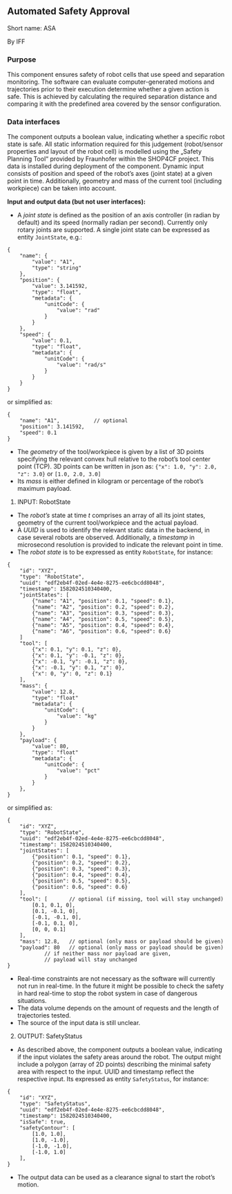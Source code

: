## Automated Safety Approval

Short name: ASA

By IFF

### Purpose

This component ensures safety of robot cells that use speed and separation monitoring. The software can evaluate computer-generated motions and trajectories prior to their execution determine whether a given action is safe. This is achieved by calculating the required separation distance and comparing it with the predefined area covered by the sensor configuration.

### Data interfaces

The component outputs a boolean value, indicating whether a specific robot state is safe.
All static information required for this judgement (robot/sensor properties and layout of the robot cell) is modelled using the „Safety Planning Tool“ provided by Fraunhofer within the SHOP4CF project. This data is installed during deployment of the component.
Dynamic input consists of position and speed of the robot’s axes (joint state) at a given point in time. Additionally, geometry and mass of the current tool (including workpiece) can be taken into account.

**Input and output data (but not user interfaces):**
- A _joint state_ is defined as the position of an axis controller (in radian by default) and its speed (normally radian per second). Currently only rotary joints are supported.
A single joint state can be expressed as entity `JointState`, e.g.:
```jsonc
{
    "name": {
        "value": "A1",
        "type": "string"
    },
    "position": {
        "value": 3.141592,
        "type": "float",
        "metadata": {
            "unitCode": {
                "value": "rad"
            }
        }
    },
    "speed": {
        "value": 0.1,
        "type": "float",
        "metadata": {
            "unitCode": {
                "value": "rad/s"
            }
        }
    }
}
```
or simplified as:
```jsonc
{
    "name": "A1",			// optional 
    "position": 3.141592,
    "speed": 0.1
}
```
- The _geometry_ of the tool/workpiece is given by a list of 3D points specifying the relevant convex hull relative to the robot’s tool center point (TCP). 3D points can be written in json as: `{"x": 1.0, "y": 2.0, "z": 3.0}` or `[1.0, 2.0, 3.0]`
- Its _mass_ is either defined in kilogram or percentage of the robot’s maximum payload.

1. INPUT: RobotState
- The _robot’s_ state at time _t_ comprises an array of all its joint states, geometry of the current tool/workpiece and the actual payload.
- A _UUID_ is used to identify the relevant static data in the backend, in case several robots are observed. Additionally, a _timestamp_ in microsecond resolution is provided to indicate the relevant point in time.
- The _robot state_ is to be expressed as entity `RobotState`, for instance:
```jsonc
{
    "id": "XYZ",
    "type": "RobotState",
    "uuid": "edf2eb4f-02ed-4e4e-8275-ee6cbcdd8048",
    "timestamp": 1582024510340400,
    "jointStates": [
        {"name": "A1", "position": 0.1, "speed": 0.1},
        {"name": "A2", "position": 0.2, "speed": 0.2},
        {"name": "A3", "position": 0.3, "speed": 0.3},
        {"name": "A4", "position": 0.5, "speed": 0.5},
        {"name": "A5", "position": 0.4, "speed": 0.4},
        {"name": "A6", "position": 0.6, "speed": 0.6}
    ]
    "tool": [
        {"x": 0.1, "y": 0.1, "z": 0},
        {"x": 0.1, "y": -0.1, "z": 0},
        {"x": -0.1, "y": -0.1, "z": 0},
        {"x": -0.1, "y": 0.1, "z": 0},
        {"x": 0, "y": 0, "z": 0.1}
    ],
    "mass": {
        "value": 12.8,
        "type": "float"
        "metadata": {
            "unitCode": {
                "value": "kg"
            }
        }
    },
    "payload": {
        "value": 80,
        "type": "float"
        "metadata": {
            "unitCode": {
                "value": "pct"
            }
        }
    },
}
```
or simplified as:
```jsonc
{
    "id": "XYZ",
    "type": "RobotState",
    "uuid": "edf2eb4f-02ed-4e4e-8275-ee6cbcdd8048",
    "timestamp": 1582024510340400,
    "jointStates": [
        {"position": 0.1, "speed": 0.1},
        {"position": 0.2, "speed": 0.2},
        {"position": 0.3, "speed": 0.3},
        {"position": 0.4, "speed": 0.4},
        {"position": 0.5, "speed": 0.5},
        {"position": 0.6, "speed": 0.6}
    ],
    "tool": [		// optional (if missing, tool will stay unchanged)
        [0.1, 0.1, 0],
        [0.1, -0.1, 0],
        [-0.1, -0.1, 0],
        [-0.1, 0.1, 0],
        [0, 0, 0.1]
    ],
    "mass": 12.8,	// optional (only mass or payload should be given)
    "payload": 80	// optional (only mass or payload should be given)
			// if neither mass nor payload are given,
			// payload will stay unchanged
}
```
- Real-time constraints are not necessary as the software will currently not run in real-time. In the future it might be possible to check the safety in hard real-time to stop the robot system in case of dangerous situations.
- The data volume depends on the amount of requests and the length of trajectories tested.
- The source of the input data is still unclear.

2. OUTPUT: SafetyStatus
- As described above, the component outputs a boolean value, indicating if the input violates the safety areas around the robot. The output might include a polygon (array of 2D points) describing the minimal safety area with respect to the input. UUID and timestamp reflect the respective input. Its expressed as entity `SafetyStatus`, for instance: 
```jsonc
{
    "id": "XYZ",
    "type": "SafetyStatus",
    "uuid": "edf2eb4f-02ed-4e4e-8275-ee6cbcdd8048",
    "timestamp": 1582024510340400,
    "isSafe": true,
    "safetyContour": [
        [1.0, 1.0],
        [1.0, -1.0],
        [-1.0, -1.0],
        [-1.0, 1.0]
    ],
}
```
- The output data can be used as a clearance signal to start the robot’s motion.
